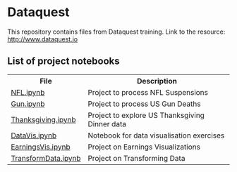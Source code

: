 # Dataquest
This repository contains files from Dataquest training.
Link to the resource: http://www.dataquest.io

## List of project notebooks

<table class="tg">
  <tr>
    <th class="tg-9hbo">File</th>
    <th class="tg-yw4l">Description</th>
  </tr>
  <tr>
    <td class="tg-yw4l"><a href="https://github.com/denrasulev/dataquest/blob/master/NFL.ipynb">NFL.ipynb</a></td>
    <td class="tg-yw4l">Project to process NFL Suspensions</td>
  </tr>
  <tr>
    <td class="tg-yw4l"><a href="https://github.com/denrasulev/dataquest/blob/master/Gun.ipynb">Gun.ipynb</a></td>
    <td class="tg-yw4l">Project to process US Gun Deaths</td>
  </tr>
  <tr>
    <td class="tg-yw4l"><a href="https://github.com/denrasulev/dataquest/blob/master/Thanksgiving.ipynb">Thanksgiving.ipynb</a></td>
    <td class="tg-yw4l">Project to explore US Thanksgiving Dinner data</td>
  </tr>
  <tr>
    <td class="tg-yw4l"><a href="https://github.com/denrasulev/dataquest/blob/master/DataVis.ipynb">DataVis.ipynb</a></td>
    <td class="tg-yw4l">Notebook for data visualisation exercises</td>
  </tr>
  <tr>
    <td class="tg-yw4l"><a href="https://github.com/denrasulev/dataquest/blob/master/EarningsVis.ipynb">EarningsVis.ipynb</a></td>
    <td class="tg-yw4l">Project on Earnings Visualizations</td>
  </tr>
  <tr>
    <td class="tg-yw4l"><a href="https://github.com/denrasulev/dataquest/blob/master/TransformData.ipynb">TransformData.ipynb</a></td>
    <td class="tg-yw4l">Project on Transforming Data</td>
  </tr>
</table>
